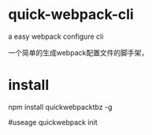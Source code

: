 # quick-webpack-cli
a easy webpack configure cli

一个简单的生成webpack配置文件的脚手架，
# install
npm install quickwebpacktbz -g

#useage
quickwebpack init
